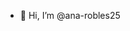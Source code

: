 - 👋 Hi, I’m @ana-robles25


<!---
ana-robles25/ana-robles25 is a ✨ special ✨ repository because its `README.md` (this file) appears on your GitHub profile.
You can click the Preview link to take a look at your changes.
--->
